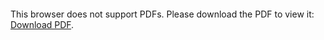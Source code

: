 <object data="christ-in-song/CIS1908pdfs/133.pdf" type="application/pdf" width="100%" height="1024px">
    <embed src="christ-in-song/CIS1908pdfs/133.pdf">
        <p>This browser does not support PDFs. Please download the PDF to view it: <a href="christ-in-song/CIS1908pdfs/133.pdf">Download PDF</a>.</p>
    </embed>
</object>
